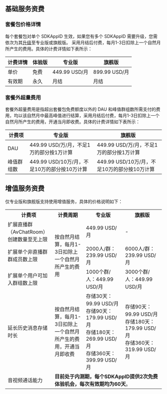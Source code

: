## 基础服务资费


### 套餐包价格详情[](id:Package)
每个套餐包对单个 SDKAppID 生效，如果您有多个 SDKAppID 需要升级，您需依次为其[升级](https://intl.cloud.tencent.com/zh/document/product/1047/34577#.E5.8D.87.E7.BA.A7.E5.BA.94.E7.94.A8)至专业版或旗舰版。
采用月结后付费，每月1-3日扣除上一个自然月所产生的费用。具体的计费详情如下表所示：

| 计费详情 | 体验版 | 专业版        | 旗舰版        |
| -------- | ------ | ------------- | ------------- |
| 单价     | 免费   | 449.99 USD/月 | 899.99 USD/月 |
| 有效期   | 永久   | 月结<br />    | 月结<br />    |



### 套餐外超量费用[](id:Excess)
套餐外超量费用是指超出套餐包免费额度以外的 DAU 和峰值群组数所需支付的费用，均以该自然月中最高峰值进行结算，采用月结后付费，每月1-3日扣除上一个自然月所产生的费用，开通当月即收费。具体的计费详情如下表所示：

| 计费项     | 专业版                                       | 旗舰版                                       |
| ---------- | -------------------------------------------- | -------------------------------------------- |
| DAU        | 449.99 USD/万/月，不足1万的部分按1万计算     | 449.99 USD/万/月，不足1万的部分按1万计算     |
| 峰值群组数 | 449.99 USD/10万/月，不足10万的部分按10万计算 | 449.99 USD/10万/月，不足10万的部分按10万计算 |



## 增值服务资费[](id:Value-added)
仅专业版和旗舰版支持使用增值服务，具体的价格说明如下：

<table>
<tr>
<th width="30%">计费项</th>
<th width="20%">计费周期</th>
<th width="25%">专业版</th>
<th width="25%">旗舰版</th>
</tr><tr>
<td>扩展直播群（AvChatRoom）创建数量至无上限</td>
<td rowspan = "3">按自然月结算，每月1-3日扣除上一个自然月所产生的费用</td>
<td>449.99 USD/月</td>
<td>-</td>
</tr>
<tr>
<td>扩展单个非直播群群成员数上限</td>
<td>2000人/群：239.99 USD/月</td>
<td>6000人/群：239.99 USD/月</td>
</tr>
<tr>
<td>扩展单个用户可加入群组数上限</td>
<td>1000个群/人：449.99 USD/月</td>
<td>3000个群/人：449.99 USD/月</td>
</tr>
<tr>
<td>延长历史消息存储时长</td>
<td>按自然月结算，每月1-3日扣除上一个自然月所产生的费用，开通当月即收费</td>
<td>存储30天：99.99 USD/月<br>存储90天：179.99 USD/月<br>存储180天：269.99 USD/月<br>存储360天：399.99 USD/月</td>
<td>存储90天：99.99 USD/月<br>存储180天：179.99 USD/月<br>存储360天：319.99 USD/月</td>
</tr>
<tr>
<td>音视频通话能力</td>
<td colspan=3><b>目前处于内测期，每个SDKAppID提供2次免费体验机会，每次有效期均为60天</b>。</td>
</tr></table>
